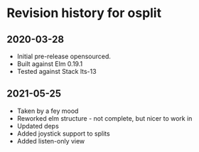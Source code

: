 # Revision history for osplit

## 2020-03-28

* Initial pre-release opensourced.
* Built against Elm 0.19.1
* Tested against Stack lts-13

## 2021-05-25

* Taken by a fey mood
* Reworked elm structure - not complete, but nicer to work in
* Updated deps
* Added joystick support to splits
* Added listen-only view
